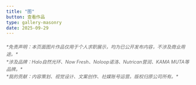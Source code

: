 ```yaml
---
title: "图"
button: 查看作品
type: gallery-masonry
date: 2025-09-29
---
```


<div style="font-style: italic; color: #666; font-size: 0.9em; line-height: 1.6; margin: 20px 0;">
*免责声明：本页面图片作品仅用于个人求职展示，均为已公开发布内容，不涉及商业用途。*<br>
*涉及品牌：Halo自然光环、Now Fresh、Noloop诺洛、Nutrican营润、KAMA MUTA等品牌。*<br>
*我的贡献：内容策划、视觉设计、文案创作、社媒账号运营。版权归原公司所有。*
</div>
